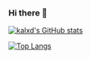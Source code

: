 ### Hi there 👋


[![kalxd's GitHub stats](https://github-readme-stats.vercel.app/api?username=kalxd&theme=react)](https://github.com/anuraghazra/github-readme-stats)

[![Top Langs](https://github-readme-stats.vercel.app/api/top-langs/?username=kalxd&layout=compact&hide=html,css,less,dhall,typescript)](https://github.com/anuraghazra/github-readme-stats)

<!--
**kalxd/kalxd** is a ✨ _special_ ✨ repository because its `README.md` (this file) appears on your GitHub profile.

Here are some ideas to get you started:

- 🔭 I’m currently working on ...
- 🌱 I’m currently learning ...
- 👯 I’m looking to collaborate on ...
- 🤔 I’m looking for help with ...
- 💬 Ask me about ...
- 📫 How to reach me: ...
- 😄 Pronouns: ...
- ⚡ Fun fact: ...
-->
